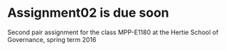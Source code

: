 # Assignment02 is due soon
Second pair assignment for the class MPP-E1180 at the Hertie School of Governance, spring term 2016
